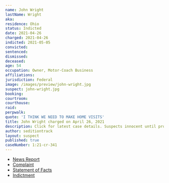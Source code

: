 ```yaml
---
name: John Wright
lastName: Wright
aka:
residence: Ohio
status: Indicted
date: 2021-04-26
charged: 2021-04-26
indicted: 2021-05-05
convicted: 
sentenced: 
dismissed: 
deceased:
age: 54
occupation: Owner, Motor-Coach Business
affiliations:
jurisdiction: Federal
image: /images/preview/john-wright.jpg
suspect: john-wright.jpg
booking:
courtroom:
courthouse:
raid:
perpwalk:
quote: 'I THINK WE NEED TO MAKE HOME VISITS'
title: John Wright charged on April 26, 2021
description: Click for latest case details. Suspects innocent until proven guilty.
author: seditiontrack
layout: suspect
published: true
caseNumber: 1:21-cr-341
---
```

- [News Report](https://www.cantonrep.com/story/news/2021/05/03/stark-county-man-arrested-charged-capitol-riot/4924457001/)
- [Complaint](https://www.justice.gov/usao-dc/case-multi-defendant/file/1391066/download)
- [Statement of Facts](https://www.justice.gov/usao-dc/case-multi-defendant/file/1391071/download)
- [Indictment](https://www.justice.gov/usao-dc/case-multi-defendant/file/1393041/download)
